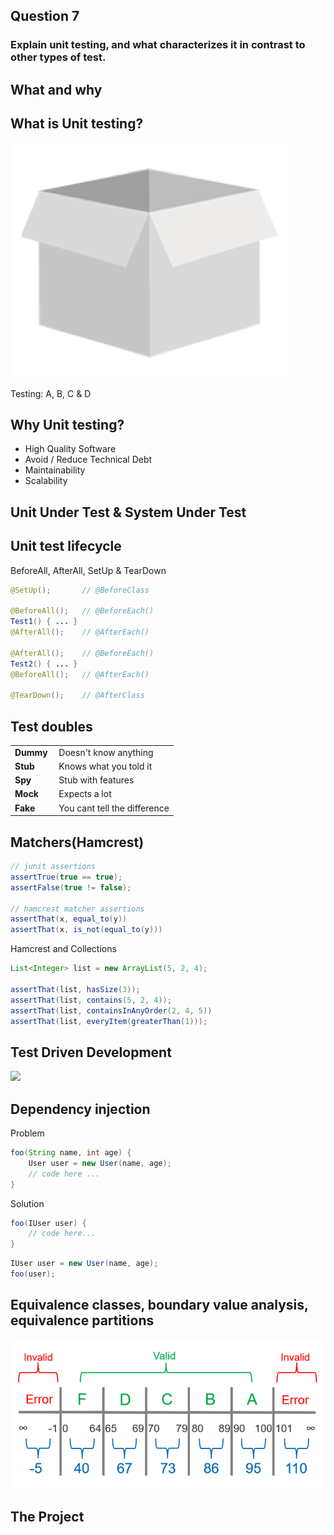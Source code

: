 <!-- slide -->
## Question 7
### Explain unit testing, and what characterizes it in contrast to other types of test.

<!-- slide -->

## What and why

<!-- slide --->

## What is Unit testing?
![white-box](../assets/white-box.png)

Testing: A, B, C & D

<!-- slide -->

## Why Unit testing?
* High Quality Software
* Avoid / Reduce Technical Debt
* Maintainability
* Scalability

<!-- slide -->

## Unit Under Test & System Under Test

<!-- slide --->

## Unit test lifecycle
BeforeAll, AfterAll, SetUp & TearDown

```java
@SetUp();       // @BeforeClass

@BeforeAll();   // @BeforeEach()
Test1() { ... }
@AfterAll();    // @AfterEach()

@AfterAll();    // @BeforeEach()
Test2() { ... }
@BeforeAll();   // @AfterEach()

@TearDown();    // @AfterClass
```

<!-- slide --->

## Test doubles
|||
|---|---|
| **Dummy** | Doesn't know anything |
| **Stub** | Knows what you told it |
| **Spy** | Stub with features |
| **Mock** | Expects a lot |
| **Fake** | You cant tell the difference |

<!-- slide --->

## Matchers(Hamcrest)

```java
// junit assertions
assertTrue(true == true);
assertFalse(true != false);

// hamcrest matcher assertions
assertThat(x, equal_to(y))
assertThat(x, is_not(equal_to(y)))
```

Hamcrest and Collections
```java
List<Integer> list = new ArrayList(5, 2, 4);

assertThat(list, hasSize(3));
assertThat(list, contains(5, 2, 4));
assertThat(list, containsInAnyOrder(2, 4, 5))
assertThat(list, everyItem(greaterThan(1)));
```

<!-- slide --->

## Test Driven Development
![](https://i.imgur.com/TDqCuVd.png)

<!-- slide --->

## Dependency injection
Problem
```java
foo(String name, int age) {
    User user = new User(name, age);
    // code here ...
}
```

Solution
```java
foo(IUser user) {
    // code here...
}
```
```java
IUser user = new User(name, age);
foo(user);
```

<!-- slide -->

## Equivalence classes, boundary value analysis, equivalence partitions
![equivalence partitions](../assets/equivalence-partitions.png)  

<!-- slide -->

## The Project